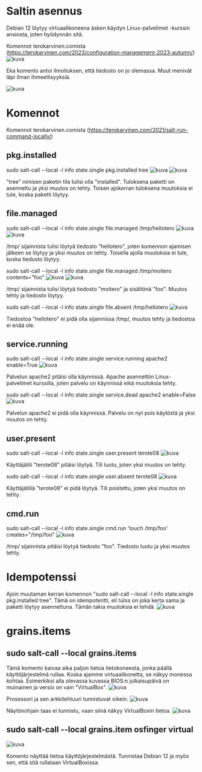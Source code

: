 # Saltin asennus

Debian 12 löytyy virtuaalikoneena äsken käydyn Linux-palvelimet -kurssin ansiosta, joten hyödynnän sitä.

Komennot terokarvinen.comista (https://terokarvinen.com/2023/configuration-management-2023-autumn/)
![kuva](https://github.com/HurpaDurp/palvelintenhallinta/assets/143202749/b1d75ca3-313e-477a-9baa-6f670e95f685)

Eka komento antoi ilmoituksen, että tiedosto on jo olemassa. Muut menivät läpi ilman ihmeellisyyksiä.

![kuva](https://github.com/HurpaDurp/palvelintenhallinta/assets/143202749/3b5a0f11-e1d4-47e8-b4d1-1c6abc2007e1)

# Komennot
Komennot terokarvinen.comista (https://terokarvinen.com/2021/salt-run-command-locally/)

## pkg.installed
sudo salt-call --local -l info state.single pkg.installed tree
![kuva](https://github.com/HurpaDurp/palvelintenhallinta/assets/143202749/c7caf3cb-419f-49be-a0d7-9a78b5993d30)
![kuva](https://github.com/HurpaDurp/palvelintenhallinta/assets/143202749/68e86496-d4d8-4145-a7bc-2922dd0d45b5)

"tree" nimisen paketin tila tulisi olla "installed". Tuloksena paketti on asennettu ja yksi muutos on tehty. Toisen ajokerran tuloksena muutoksia ei tule, koska paketti löytyy.

## file.managed
sudo salt-call --local -l info state.single file.managed /tmp/hellotero
![kuva](https://github.com/HurpaDurp/palvelintenhallinta/assets/143202749/09461d17-0ddb-4835-9793-c9fdb8e793ea)
![kuva](https://github.com/HurpaDurp/palvelintenhallinta/assets/143202749/5e89ba36-77c2-4f06-a110-57368dcff607)

/tmp/ sijainnista tulisi löytyä tiedosto "hellotero", joten komennon ajamisen jälkeen se löytyy ja yksi muutos on tehty. Toisella ajolla muutoksia ei tule, koska tiedosto löytyy.

sudo salt-call --local -l info state.single file.managed /tmp/moitero contents="foo"
![kuva](https://github.com/HurpaDurp/palvelintenhallinta/assets/143202749/004df78e-0d58-4bbd-afd1-cc6d4201fbfd)
![kuva](https://github.com/HurpaDurp/palvelintenhallinta/assets/143202749/36146567-bbf2-4ffe-9531-e6b489e4d4eb)

/tmp/ sijainnista tulisi löytyä tiedosto "moitero" ja sisältönä "foo". Muutos tehty ja tiedosto löytyy.

sudo salt-call --local -l info state.single file.absent /tmp/hellotero
![kuva](https://github.com/HurpaDurp/palvelintenhallinta/assets/143202749/845705c5-549e-4c33-bc27-d35eadff745e)

Tiedostoa "hellotero" ei pidä olla sijainnissa /tmp/, muutos tehty ja tiedostoa ei enää ole.

## service.running

sudo salt-call --local -l info state.single service.running apache2 enable=True
![kuva](https://github.com/HurpaDurp/palvelintenhallinta/assets/143202749/d1745bfa-31c2-4683-96b6-0ceef5c5e79a)

Palvelun apache2 pitäisi olla käynnissä. Apache asennettiin Linux-palvelimet kurssilla, joten palvelu on käynnissä eikä muutoksia tehty.

sudo salt-call --local -l info state.single service.dead apache2 enable=False
![kuva](https://github.com/HurpaDurp/palvelintenhallinta/assets/143202749/4c3c4d67-8261-475a-9f8c-31fa196083e1)

Palvelun apache2 ei pidä olla käynnissä. Palvelu on nyt pois käytöstä ja yksi muutos on tehty.

## user.present

sudo salt-call --local -l info state.single user.present terote08
![kuva](https://github.com/HurpaDurp/palvelintenhallinta/assets/143202749/48b9483e-b5b9-44db-86ec-3a474dba76c4)

Käyttäjätili "terote08" pitäisi löytyä. Tili luotu, joten yksi muutos on tehty.

sudo salt-call --local -l info state.single user.absent terote08
![kuva](https://github.com/HurpaDurp/palvelintenhallinta/assets/143202749/22a0db92-52f3-4a09-9c65-e16074bb5779)

Käyttäjätiliä "terote08" ei pidä löytyä. Tili poistettu, joten yksi muutos on tehty.

## cmd.run

sudo salt-call --local -l info state.single cmd.run 'touch /tmp/foo' creates="/tmp/foo"
![kuva](https://github.com/HurpaDurp/palvelintenhallinta/assets/143202749/3a5a6f8c-711a-4546-aa3c-27a20376f51b)

/tmp/ sijainnista pitäisi löytyä tiedosto "foo". Tiedosto luotu ja yksi muutos tehty.

# Idempotenssi

Ajoin muutaman kerran komennon "sudo salt-call --local -l info state.single pkg.installed tree". Tämä on idempotentti, eli tulos on joka kerta sama ja paketti löytyy asennettuna. Tämän takia muutoksia ei tehdä.
![kuva](https://github.com/HurpaDurp/palvelintenhallinta/assets/143202749/1c8fa962-23f0-4054-9f4c-7819e0af4ae1)

# grains.items

## sudo salt-call --local grains.items
Tämä komento kaivaa aika paljon tietoa tietokoneesta, jonka päällä käyttöjärjestelmä rullaa. Koska ajamme virtuaalikonetta, se näkyy monessa kohtaa. Esimerkiksi alla olevassa kuvassa BIOS:n julkaisupäivä on muinainen ja versio on vain "VirtualBox".
![kuva](https://github.com/HurpaDurp/palvelintenhallinta/assets/143202749/a796f179-1bbb-4144-96da-f18124be5006)

Prosessori ja sen arkkitehtuuri tunnistuvat oikein.
![kuva](https://github.com/HurpaDurp/palvelintenhallinta/assets/143202749/2ce97c16-c627-4202-90b4-1a627cebf7dd)

Näytönohjain taas ei tunnistu, vaan siinä näkyy VirtualBoxin tietoa.
![kuva](https://github.com/HurpaDurp/palvelintenhallinta/assets/143202749/adbb56ed-8470-4e72-9c2e-cda67e29045e)

## sudo salt-call --local grains.item osfinger virtual
![kuva](https://github.com/HurpaDurp/palvelintenhallinta/assets/143202749/42d5fe71-ae32-4e44-9073-700f6078b4b5)

Komento näyttää tietoa käyttöjärjestelmästä. Tunnistaa Debian 12 ja myös sen, että sitä rullataan VirtualBoxissa.














